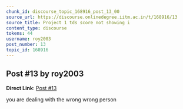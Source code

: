 ```yaml
---
chunk_id: discourse_topic_168916_post_13_00
source_url: https://discourse.onlinedegree.iitm.ac.in/t/168916/13
source_title: Project 1 tds score not showing i
content_type: discourse
tokens: 44
username: roy2003
post_number: 13
topic_id: 168916
---
```


## Post #13 by roy2003

**Direct Link**: [Post #13](https://discourse.onlinedegree.iitm.ac.in/t/168916/13)

you are dealing with the wrong wrong person
